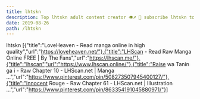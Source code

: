 ```yaml
---
title: lhtskn
description: Top lhtskn adult content creator 👁♐️ 👑 subscribe lhtskn to my porn site below IG lhtskn
date: 2019-08-26
path: /lhtskn
---
```


lhtskn
[{"title":"LoveHeaven - Read manga online in high quality","url":"https://loveheaven.net/"},{"title":"LHScan - Read Raw Manga Online FREE | By The Fans","url":"https://lhscan.me/"},{"title":"lhscan","url":"https://www.lhscan.online/"},{"title":"Raise wa Tanin ga i - Raw Chapter 10 - LHScan.net | Manga ...","url":"https://www.pinterest.com/pin/508273507945400127/"},{"title":"Innocent Rouge - Raw Chapter 61 - LHScan.net | Illustration ...","url":"https://www.pinterest.com/pin/863354191045880971/"}]

